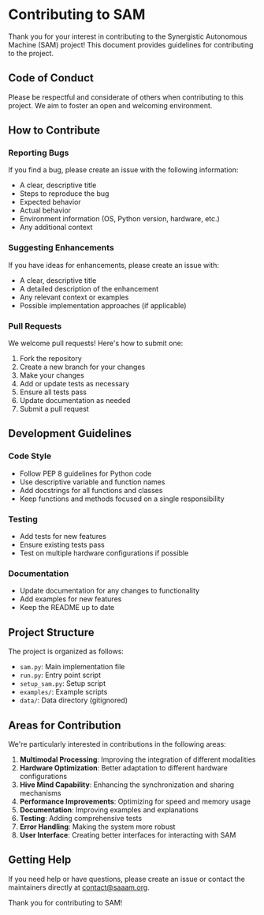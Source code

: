 # Contributing to SAM

Thank you for your interest in contributing to the Synergistic Autonomous Machine (SAM) project! This document provides guidelines for contributing to the project.

## Code of Conduct

Please be respectful and considerate of others when contributing to this project. We aim to foster an open and welcoming environment.

## How to Contribute

### Reporting Bugs

If you find a bug, please create an issue with the following information:

- A clear, descriptive title
- Steps to reproduce the bug
- Expected behavior
- Actual behavior
- Environment information (OS, Python version, hardware, etc.)
- Any additional context

### Suggesting Enhancements

If you have ideas for enhancements, please create an issue with:

- A clear, descriptive title
- A detailed description of the enhancement
- Any relevant context or examples
- Possible implementation approaches (if applicable)

### Pull Requests

We welcome pull requests! Here's how to submit one:

1. Fork the repository
2. Create a new branch for your changes
3. Make your changes
4. Add or update tests as necessary
5. Ensure all tests pass
6. Update documentation as needed
7. Submit a pull request

## Development Guidelines

### Code Style

- Follow PEP 8 guidelines for Python code
- Use descriptive variable and function names
- Add docstrings for all functions and classes
- Keep functions and methods focused on a single responsibility

### Testing

- Add tests for new features
- Ensure existing tests pass
- Test on multiple hardware configurations if possible

### Documentation

- Update documentation for any changes to functionality
- Add examples for new features
- Keep the README up to date

## Project Structure

The project is organized as follows:

- `sam.py`: Main implementation file
- `run.py`: Entry point script
- `setup_sam.py`: Setup script
- `examples/`: Example scripts
- `data/`: Data directory (gitignored)

## Areas for Contribution

We're particularly interested in contributions in the following areas:

1. **Multimodal Processing**: Improving the integration of different modalities
2. **Hardware Optimization**: Better adaptation to different hardware configurations
3. **Hive Mind Capability**: Enhancing the synchronization and sharing mechanisms
4. **Performance Improvements**: Optimizing for speed and memory usage
5. **Documentation**: Improving examples and explanations
6. **Testing**: Adding comprehensive tests
7. **Error Handling**: Making the system more robust
8. **User Interface**: Creating better interfaces for interacting with SAM

## Getting Help

If you need help or have questions, please create an issue or contact the maintainers directly at contact@saaam.org.

Thank you for contributing to SAM!
